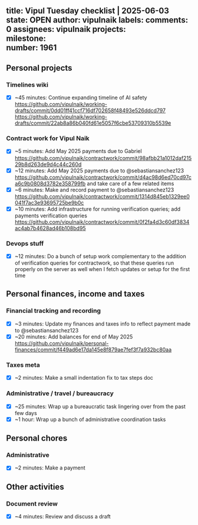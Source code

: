 title:	Vipul Tuesday checklist | 2025-06-03
state:	OPEN
author:	vipulnaik
labels:	
comments:	0
assignees:	vipulnaik
projects:	
milestone:	
number:	1961
--
## Personal projects

### Timelines wiki

- [x] ~45 minutes: Continue expanding timeline of AI safety https://github.com/vipulnaik/working-drafts/commit/0dd01ff41ccf716df702658f48493e526ddcd797 https://github.com/vipulnaik/working-drafts/commit/22ab8a86b040fd61e5057f6cbe53709310b5539e

### Contract work for Vipul Naik

- [x] ~5 minutes: Add May 2025 payments due to Gabriel https://github.com/vipulnaik/contractwork/commit/98afbb21a1012daf21529b8d263de9d4c44c260d
- [x] ~12 minutes: Add May 2025 payments due to @sebastiansanchez123 https://github.com/vipulnaik/contractwork/commit/d4ac98d6ed70cd97ca6c9b0808d3782e358799fb and take care of a few related items
- [x] ~6 minutes: Make and record payment to @sebastiansanchez123 https://github.com/vipulnaik/contractwork/commit/1314d845eb1329ee0041f7ac3e93695725be9b0c
- [x] ~10 minutes: Add infrastructure for running verification queries; add payments verification queries https://github.com/vipulnaik/contractwork/commit/0f2fa4d3c60df3834ac4ab7b4628ad46b108bd95

### Devops stuff

- [x] ~12 minutes: Do a bunch of setup work complementary to the addition of verification queries for contractwork, so that these queries run properly on the server as well when I fetch updates or setup for the first time

## Personal finances, income and taxes

### Financial tracking and recording

- [x] ~3 minutes: Update my finances and taxes info to reflect payment made to @sebastiansanchez123
- [x] ~20 minutes: Add balances for end of May 2025 https://github.com/vipulnaik/personal-finances/commit/f449ad6e17da145e8f879ae7fef3f7a932bc80aa

### Taxes meta

- [x] ~2 minutes: Make a small indentation fix to tax steps doc

### Administrative / travel / bureaucracy

- [x] ~25 minutes: Wrap up a bureaucratic task lingering over from the past few days
- [x] ~1 hour: Wrap up a bunch of administrative coordination tasks

## Personal chores

### Administrative

- [x] ~2 minutes: Make a payment

## Other activities

### Document review

- [x] ~4 minutes: Review and discuss a draft
